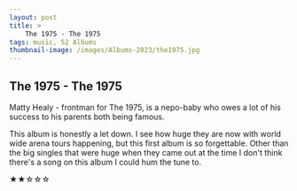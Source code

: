```yaml
---
layout: post 
title: >
    The 1975 - The 1975
tags: music, 52 Albums
thumbnail-image: /images/Albums-2023/the1975.jpg
---
```


## The 1975 - The 1975

Matty Healy - frontman for The 1975, is a nepo-baby who owes a lot of his success to his parents both being famous. 

This album is honestly a let down. I see how huge they are now with world wide arena tours happening, but this first album is so forgettable. Other than the big singles that were huge when they came out at the time I don't think there's a song on this album I could hum the tune to.

★★☆☆☆
